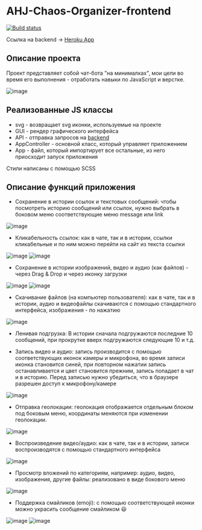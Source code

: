 # AHJ-Chaos-Organizer-frontend

[![Build status](https://ci.appveyor.com/api/projects/status/0avw7nwvatv574jl?svg=true)](https://ci.appveyor.com/project/Antyfeev96/ahj-chaos-organizer-frontend)

Ссылка на backend -> [Heroku App](https://ahj-chaos-organizer-backend.herokuapp.com/)

## Описание проекта

Проект представляет собой чат-бота "на минималках", мои цели во время его выполнения - отработать навыки по JavaScript и верстке.

![image](https://user-images.githubusercontent.com/60137521/117647540-c0556f00-b195-11eb-892d-b3c56f940942.png)

## Реализованные JS классы
* svg - возвращает svg иконки, используемые на проекте
* GUI - рендер графического интерфейса
* API - отправка запросов на [backend](https://github.com/Antyfeev96/AHJ-Chaos-Organizer-backend)
* AppController - основной класс, который управляет приложением
* App - файл, который импортирует все остальные, из него приосходит запуск приложения

Стили написаны с помощью SCSS

## Описание функций приложения

* Сохранение в истории ссылок и текстовых сообщений: чтобы посмотреть историю сообщений или ссылок, нужно выбрать в боковом меню соответствующие меню message или link

![image](https://user-images.githubusercontent.com/60137521/117648897-7b323c80-b197-11eb-8f8c-f68068d6df69.png)

* Кликабельность ссылок: как в чате, так и в истории, ссылки кликабельные и по ним можно перейти на сайт из текста ссылки

![image](https://user-images.githubusercontent.com/60137521/117649118-ccdac700-b197-11eb-8d70-e71dd817e603.png)
![image](https://user-images.githubusercontent.com/60137521/117649161-da904c80-b197-11eb-9539-e47fc39a2ad8.png)

* Сохранение в истории изображений, видео и аудио (как файлов) - через Drag & Drop и через иконку загрузки

![image](https://user-images.githubusercontent.com/60137521/117650620-9c942800-b199-11eb-90a6-4ac54d5c3228.png)
![image](https://user-images.githubusercontent.com/60137521/117650661-aae24400-b199-11eb-96d7-e701a4e0b2ad.png)

* Скачивание файлов (на компьютер пользователя): как в чате, так и в истории, аудио и видеофайлы скачиваются с помощью стандартного интерфейса, изображения - по нажатию

![image](https://user-images.githubusercontent.com/60137521/117651191-57bcc100-b19a-11eb-8aa5-0a1a35eecbf7.png)

* Ленивая подгрузка: В истории сначала подгружаются последние 10 сообщений, при прокрутке вверх подгружаются следующие 10 и т.д.

* Запись видео и аудио: запись производится с помощью соответствующих иконок камеры и микрофона, во время записи иконка становится синей, при повторном нажатии запись останавливается и цвет становится прежним, запись попадает в чат и в историю. Перед записью нужно убедиться, что в браузере разрешен доступ к микрофону/камере

![image](https://user-images.githubusercontent.com/60137521/117651632-d6196300-b19a-11eb-9203-1b1680b5f3ad.png)

* Отправка геолокации: геолокация отображается отдельным блоком под боковым меню, координаты меняются при изменении геолокации.

![image](https://user-images.githubusercontent.com/60137521/117651796-06610180-b19b-11eb-84f6-bac17fa81085.png)

* Воспроизведение видео/аудио: как в чате, так и в истории, записи воспроизводятся с помощью стандартного интерфейса

![image](https://user-images.githubusercontent.com/60137521/117651934-3a3c2700-b19b-11eb-99ea-2bf8c4bb53a7.png)

* Просмотр вложений по категориям, например: аудио, видео, изображения, другие файлы: реализовано в виде бокового меню

![image](https://user-images.githubusercontent.com/60137521/117652366-c51d2180-b19b-11eb-832d-efbecf1335f0.png)

* Поддержка смайликов (emoji): с помощью соответствующей иконки можно украсить сообщение смайликом 😃

![image](https://user-images.githubusercontent.com/60137521/117652520-ee3db200-b19b-11eb-92b1-08dd807b8d9c.png)
![image](https://user-images.githubusercontent.com/60137521/117652540-f72e8380-b19b-11eb-8dcc-1d9a9fc1a2ec.png)








